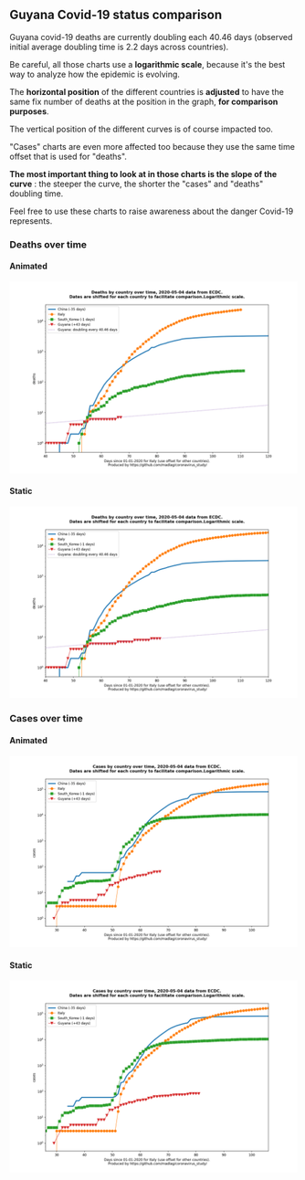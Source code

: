 ## Guyana Covid-19 status comparison 

Guyana covid-19 deaths are currently doubling each 40.46 days (observed initial average doubling time is 2.2 days across countries).



Be careful, all those charts use a **logarithmic scale**, because it's the best way to analyze how the epidemic is evolving.
 
The **horizontal position** of the different countries is **adjusted** to have the same fix number of deaths at the position in the graph, **for comparison purposes**.

The vertical position of the different curves is of course impacted too.

"Cases" charts are even more affected too because they use the same time offset that is used for "deaths".

**The most important thing to look at in those charts is the slope of the curve** : the steeper the curve, the shorter the "cases" and "deaths" doubling time.

Feel free to use these charts to raise awareness about the danger Covid-19 represents. 


 
### Deaths over time
 
#### Animated
![Guyana covid-19 deaths animated chart](https://raw.githubusercontent.com/madlag/coronavirus_study/master/notebooks/graphs/2020-05-04/countries/Guyana/2020-05-04_Guyana_deaths.gif "Guyana covid-19 deaths animated chart")   
 
#### Static
![Guyana covid-19 deaths static chart](https://raw.githubusercontent.com/madlag/coronavirus_study/master/notebooks/graphs/2020-05-04/countries/Guyana/2020-05-04_Guyana_deaths.png "Guyana covid-19 deaths static chart")   

 
### Cases over time
 
#### Animated
![Guyana covid-19 cases animated chart](https://raw.githubusercontent.com/madlag/coronavirus_study/master/notebooks/graphs/2020-05-04/countries/Guyana/2020-05-04_Guyana_cases.gif "Guyana covid-19 cases animated chart")   
 
#### Static
![Guyana covid-19 cases static chart](https://raw.githubusercontent.com/madlag/coronavirus_study/master/notebooks/graphs/2020-05-04/countries/Guyana/2020-05-04_Guyana_cases.png "Guyana covid-19 cases static chart")   

